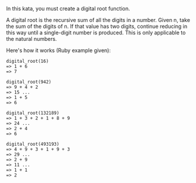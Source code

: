 In this kata, you must create a digital root function.

A digital root is the recursive sum of all the digits in a number. Given n, take the sum of the digits of n. If that value has two digits, continue reducing in this way until a single-digit number is produced. This is only applicable to the natural numbers.

Here's how it works (Ruby example given):

```
digital_root(16)
=> 1 + 6
=> 7

digital_root(942)
=> 9 + 4 + 2
=> 15 ...
=> 1 + 5
=> 6

digital_root(132189)
=> 1 + 3 + 2 + 1 + 8 + 9
=> 24 ...
=> 2 + 4
=> 6

digital_root(493193)
=> 4 + 9 + 3 + 1 + 9 + 3
=> 29 ...
=> 2 + 9
=> 11 ...
=> 1 + 1
=> 2
```